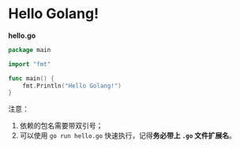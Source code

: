 # Hello Golang!

**hello.go**

```go
package main

import "fmt"

func main() {
    fmt.Println("Hello Golang!")
}
```

注意：

1. 依赖的包名需要带双引号；
1. 可以使用 `go run hello.go` 快速执行，记得**务必带上 `.go` 文件扩展名**。